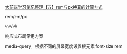 [大前端学习笔记整理【五】rem与px换算的计算方式](https://www.cnblogs.com/azhai-biubiubiu/p/6003597.html)


rem/em/px

vw/vh


响应式布局常用方案

media-query，根据不同的屏幕宽度设置根元素 font-size rem

